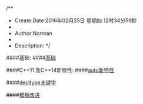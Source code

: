 /**
* Create Date:2016年02月25日 星期四 12时34分59秒
* 
* Author:Norman
* 
* Description: 
*/

####基础:
####[基础](./basis/)

####C++11 及C++14新特性:
####[auto新特性](./auto/)

####[decltype关键字](./decltype)

####[模板改进](./template)
